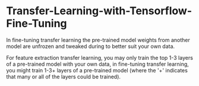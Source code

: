 # Transfer-Learning-with-Tensorflow-Fine-Tuning

In fine-tuning transfer learning the pre-trained model weights from another model are unfrozen and tweaked during to better suit your own data.

For feature extraction transfer learning, you may only train the top 1-3 layers of a pre-trained model with your own data, in fine-tuning transfer learning, you might train 1-3+ layers of a pre-trained model (where the '+' indicates that many or all of the layers could be trained).
